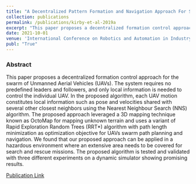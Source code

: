 ```yaml
---
title: "A Decentralized Pattern Formation and Navigation Approach For Swarms: Multi-UAV Perspective"
collection: publications
permalink: /publications/kirby-et-al-2019a
excerpt: "This paper proposes a decentralized formation control approach for the swarm of Unmanned Aerial Vehicles (UAVs). The system requires no predefined leaders and followers, and only local information is needed to control the individual UAV. In the proposed algorithm, each UAV motion constitutes local information such as pose and velocities shared with several other closest neighbors using the Nearest Neighbour Search (NNS) algorithm. The proposed approach leveraged a 3D mapping technique known as OctoMap for mapping unknown terrain and uses a variant of Rapid Exploration Random Trees (RRT*) algorithm with path length minimization as optimization objective for UAVs swarm path planning and navigation. We found that our proposed approach can be applied in a hazardous environment where an extensive area needs to be covered for search and rescue missions. The proposed algorithm is tested and validated with three different experiments on a dynamic simulator showing promising results."
date: 2021-10-01
venue: 'International Conference on Robotics and Automation in Industry (ICRAI)'
publ: "True"
---
```


### Abstract

This paper proposes a decentralized formation control approach for the swarm of Unmanned Aerial Vehicles (UAVs). The system requires no predefined leaders and followers, and only local information is needed to control the individual UAV. In the proposed algorithm, each UAV motion constitutes local information such as pose and velocities shared with several other closest neighbors using the Nearest Neighbour Search (NNS) algorithm. The proposed approach leveraged a 3D mapping technique known as OctoMap for mapping unknown terrain and uses a variant of Rapid Exploration Random Trees (RRT*) algorithm with path length minimization as optimization objective for UAVs swarm path planning and navigation. We found that our proposed approach can be applied in a hazardous environment where an extensive area needs to be covered for search and rescue missions. The proposed algorithm is tested and validated with three different experiments on a dynamic simulator showing promising results.

[Publication Link](https://ieeexplore.ieee.org/abstract/document/9651460)